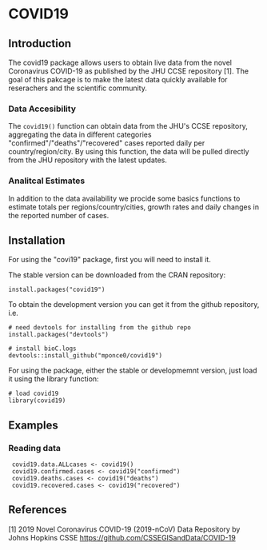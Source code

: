 # COVID19

## Introduction
The covid19 package allows users to obtain live data from the
novel Coronavirus COVID-19 as published by the JHU CCSE repository [1].
The goal of this pakcage is to make the latest data quickly available
for reserachers and the scientific community.


### Data Accesibility
The `covid19()` function can obtain data from the JHU's CCSE repository,
aggregating the data in different categories "confirmed"/"deaths"/"recovered"
cases reported daily per country/region/city.
By using this function, the data will be pulled directly from the JHU repository
with the latest updates.


### Analitcal Estimates
In addition to the data availability we procide some basics functions to estimate
totals per regions/country/cities, growth rates and daily changes in the reported
number of cases.

 
## Installation
For using the "covi19" package, first you will need to install it.

The stable version can be downloaded from the CRAN repository:
```
install.packages("covid19")
```

To obtain the development version you can get it from the github repository, i.e.
```
# need devtools for installing from the github repo
install.packages("devtools")

# install bioC.logs
devtools::install_github("mponce0/covid19")
```

For using the package, either the stable or developmemnt version, just load it using the library function:
```
# load covid19
library(covid19)
```


## Examples

### Reading data
```
 covid19.data.ALLcases <- covid19()
 covid19.confirmed.cases <- covid19("confirmed")
 covid19.deaths.cases <- covid19("deaths")
 covid19.recovered.cases <- covid19("recovered")
```

## References
[1] 2019 Novel Coronavirus COVID-19 (2019-nCoV) Data Repository by Johns Hopkins CSSE
https://github.com/CSSEGISandData/COVID-19
